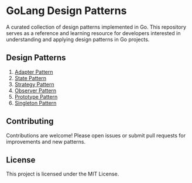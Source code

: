 # GoLang Design Patterns

A curated collection of design patterns implemented in Go. This repository serves as a reference and learning resource for developers interested in understanding and applying design patterns in Go projects.

## Design Patterns
1. [Adapter Pattern](AdapterPattern/adapter.go)
2. [State Pattern](StatePattern/state.go)
3. [Strategy Pattern](StrategyPattern/strategy.go)
4. [Observer Pattern](ObserverPattern/observer.go)
5. [Prototype Pattern](PrototypePattern/prototype.go)
6. [Singleton Pattern](SingletonPattern/singleton.go)


## Contributing

Contributions are welcome! Please open issues or submit pull requests for improvements and new patterns.

## License

This project is licensed under the MIT License.